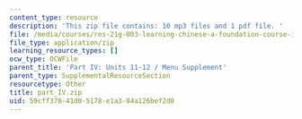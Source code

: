 ```yaml
---
content_type: resource
description: 'This zip file contains: 10 mp3 files and 1 pdf file. '
file: /media/courses/res-21g-003-learning-chinese-a-foundation-course-in-mandarin-spring-2011/59cff37041d05178e1a384a126bef2d0_part_IV.zip
file_type: application/zip
learning_resource_types: []
ocw_type: OCWFile
parent_title: 'Part IV: Units 11-12 / Menu Supplement'
parent_type: SupplementalResourceSection
resourcetype: Other
title: part_IV.zip
uid: 59cff370-41d0-5178-e1a3-84a126bef2d0
---
```


